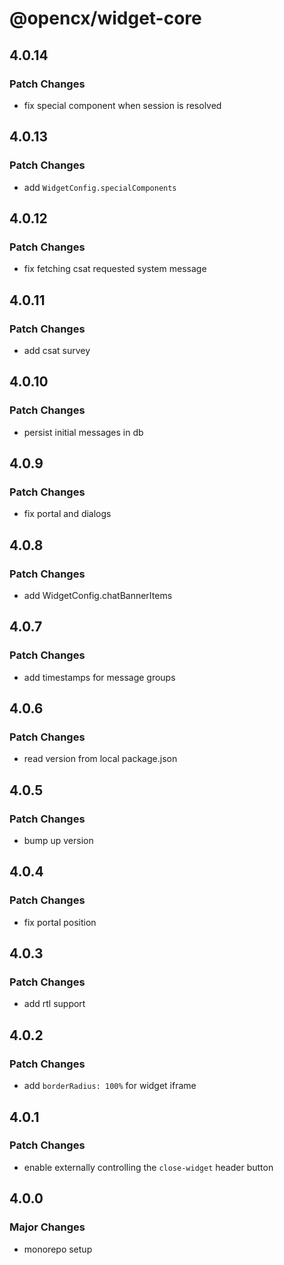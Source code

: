 # @opencx/widget-core

## 4.0.14

### Patch Changes

- fix special component when session is resolved

## 4.0.13

### Patch Changes

- add `WidgetConfig.specialComponents`

## 4.0.12

### Patch Changes

- fix fetching csat requested system message

## 4.0.11

### Patch Changes

- add csat survey

## 4.0.10

### Patch Changes

- persist initial messages in db

## 4.0.9

### Patch Changes

- fix portal and dialogs

## 4.0.8

### Patch Changes

- add WidgetConfig.chatBannerItems

## 4.0.7

### Patch Changes

- add timestamps for message groups

## 4.0.6

### Patch Changes

- read version from local package.json

## 4.0.5

### Patch Changes

- bump up version

## 4.0.4

### Patch Changes

- fix portal position

## 4.0.3

### Patch Changes

- add rtl support

## 4.0.2

### Patch Changes

- add `borderRadius: 100%` for widget iframe

## 4.0.1

### Patch Changes

- enable externally controlling the `close-widget` header button

## 4.0.0

### Major Changes

- monorepo setup

